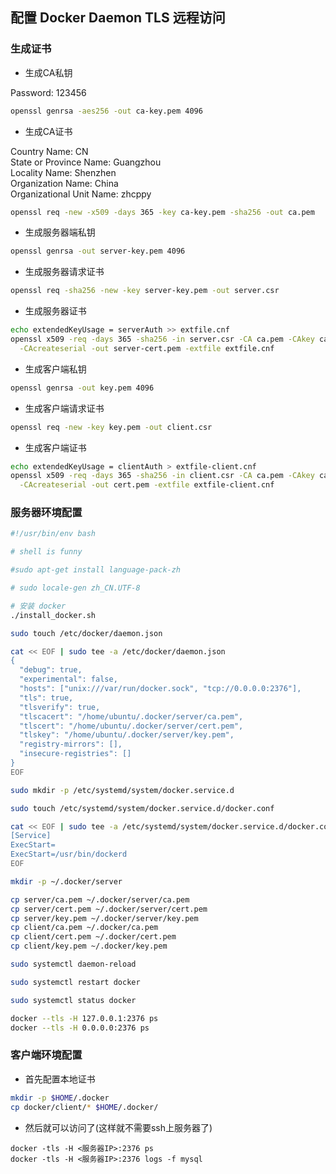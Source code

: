 ## 配置 Docker Daemon TLS 远程访问

### 生成证书

* 生成CA私钥

Password: 123456

```bash
openssl genrsa -aes256 -out ca-key.pem 4096
```

* 生成CA证书

Country Name: CN  
State or Province Name: Guangzhou  
Locality Name: Shenzhen  
Organization Name: China  
Organizational Unit Name: zhcppy  

```bash
openssl req -new -x509 -days 365 -key ca-key.pem -sha256 -out ca.pem
```

* 生成服务器端私钥

```bash
openssl genrsa -out server-key.pem 4096
```

* 生成服务器请求证书

```bash
openssl req -sha256 -new -key server-key.pem -out server.csr
```

* 生成服务器证书

```bash
echo extendedKeyUsage = serverAuth >> extfile.cnf
openssl x509 -req -days 365 -sha256 -in server.csr -CA ca.pem -CAkey ca-key.pem \
  -CAcreateserial -out server-cert.pem -extfile extfile.cnf
```

* 生成客户端私钥

```bash
openssl genrsa -out key.pem 4096
```

* 生成客户端请求证书

```bash
openssl req -new -key key.pem -out client.csr
```

* 生成客户端证书

```bash
echo extendedKeyUsage = clientAuth > extfile-client.cnf
openssl x509 -req -days 365 -sha256 -in client.csr -CA ca.pem -CAkey ca-key.pem \
  -CAcreateserial -out cert.pem -extfile extfile-client.cnf
```

### 服务器环境配置

```bash
#!/usr/bin/env bash

# shell is funny

#sudo apt-get install language-pack-zh

# sudo locale-gen zh_CN.UTF-8

# 安装 docker
./install_docker.sh

sudo touch /etc/docker/daemon.json

cat << EOF | sudo tee -a /etc/docker/daemon.json
{
  "debug": true,
  "experimental": false,
  "hosts": ["unix:///var/run/docker.sock", "tcp://0.0.0.0:2376"],
  "tls": true,
  "tlsverify": true,
  "tlscacert": "/home/ubuntu/.docker/server/ca.pem",
  "tlscert": "/home/ubuntu/.docker/server/cert.pem",
  "tlskey": "/home/ubuntu/.docker/server/key.pem",
  "registry-mirrors": [],
  "insecure-registries": []
}
EOF

sudo mkdir -p /etc/systemd/system/docker.service.d

sudo touch /etc/systemd/system/docker.service.d/docker.conf

cat << EOF | sudo tee -a /etc/systemd/system/docker.service.d/docker.conf
[Service]
ExecStart=
ExecStart=/usr/bin/dockerd
EOF

mkdir -p ~/.docker/server

cp server/ca.pem ~/.docker/server/ca.pem
cp server/cert.pem ~/.docker/server/cert.pem
cp server/key.pem ~/.docker/server/key.pem
cp client/ca.pem ~/.docker/ca.pem
cp client/cert.pem ~/.docker/cert.pem
cp client/key.pem ~/.docker/key.pem

sudo systemctl daemon-reload

sudo systemctl restart docker

sudo systemctl status docker

docker --tls -H 127.0.0.1:2376 ps
docker --tls -H 0.0.0.0:2376 ps

```

### 客户端环境配置

* 首先配置本地证书

```bash
mkdir -p $HOME/.docker
cp docker/client/* $HOME/.docker/
```

* 然后就可以访问了(这样就不需要ssh上服务器了)

```bahs
docker -tls -H <服务器IP>:2376 ps
docker -tls -H <服务器IP>:2376 logs -f mysql
```
